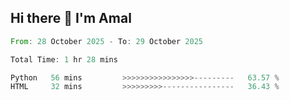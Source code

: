 ## Hi there 👋 I'm Amal




<!--START_SECTION:waka-->

```rust
From: 28 October 2025 - To: 29 October 2025

Total Time: 1 hr 28 mins

Python   56 mins         >>>>>>>>>>>>>>>>---------   63.57 %
HTML     32 mins         >>>>>>>>>----------------   36.43 %
```

<!--END_SECTION:waka-->

